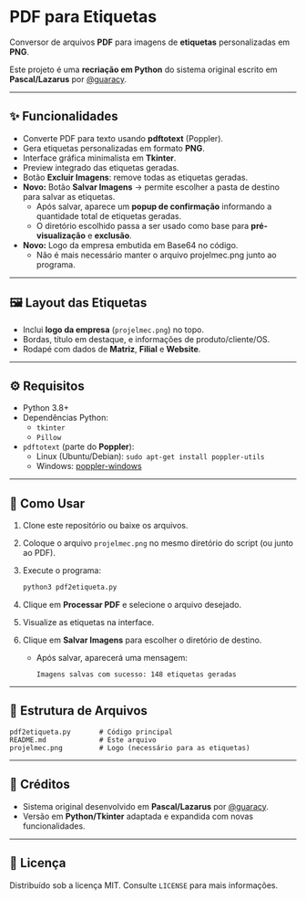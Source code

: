 # PDF para Etiquetas

Conversor de arquivos **PDF** para imagens de **etiquetas** personalizadas em **PNG**.

Este projeto é uma **recriação em Python** do sistema original escrito em **Pascal/Lazarus** por [@guaracy](https://github.com/guaracy).

---

## ✨ Funcionalidades

- Converte PDF para texto usando **pdftotext** (Poppler).
- Gera etiquetas personalizadas em formato **PNG**.
- Interface gráfica minimalista em **Tkinter**.
- Preview integrado das etiquetas geradas.
- Botão **Excluir Imagens**: remove todas as etiquetas geradas.
- **Novo:** Botão **Salvar Imagens** → permite escolher a pasta de destino para salvar as etiquetas.
  - Após salvar, aparece um **popup de confirmação** informando a quantidade total de etiquetas geradas.
  - O diretório escolhido passa a ser usado como base para **pré-visualização** e **exclusão**.
- **Novo:** Logo da empresa embutida em Base64 no código.
  - Não é mais necessário manter o arquivo projelmec.png junto ao programa.
---

## 🖼️ Layout das Etiquetas

- Inclui **logo da empresa** (`projelmec.png`) no topo.
- Bordas, título em destaque, e informações de produto/cliente/OS.
- Rodapé com dados de **Matriz**, **Filial** e **Website**.

---

## ⚙️ Requisitos

- Python 3.8+
- Dependências Python:
  - `tkinter`
  - `Pillow`
- `pdftotext` (parte do **Poppler**):
  - Linux (Ubuntu/Debian): `sudo apt-get install poppler-utils`
  - Windows: [poppler-windows](https://github.com/oschwartz10612/poppler-windows/releases)

---

## 🚀 Como Usar

1. Clone este repositório ou baixe os arquivos.
2. Coloque o arquivo `projelmec.png` no mesmo diretório do script (ou junto ao PDF).
3. Execute o programa:

   ```bash
   python3 pdf2etiqueta.py
   ```

4. Clique em **Processar PDF** e selecione o arquivo desejado.
5. Visualize as etiquetas na interface.
6. Clique em **Salvar Imagens** para escolher o diretório de destino.
   - Após salvar, aparecerá uma mensagem:
     ```
     Imagens salvas com sucesso: 148 etiquetas geradas
     ```

---

## 📂 Estrutura de Arquivos

```
pdf2etiqueta.py       # Código principal
README.md             # Este arquivo
projelmec.png         # Logo (necessário para as etiquetas)
```

---

## 📝 Créditos

- Sistema original desenvolvido em **Pascal/Lazarus** por [@guaracy](https://github.com/guaracy).  
- Versão em **Python/Tkinter** adaptada e expandida com novas funcionalidades.

---

## 📜 Licença

Distribuído sob a licença MIT. Consulte `LICENSE` para mais informações.
